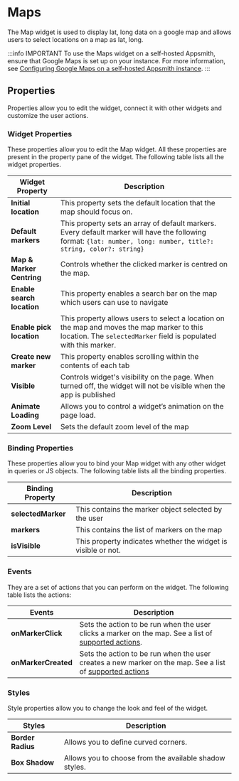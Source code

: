 # Maps

The Map widget is used to display lat, long data on a google map and allows users to select locations on a map as lat, long.

:::info IMPORTANT
To use the Maps widget on a self-hosted Appsmith, ensure that Google Maps is set up on your instance. For more information, see [Configuring Google Maps on a self-hosted Appsmith instance](/getting-started/setup/instance-configuration/google-maps).
:::

<VideoEmbed host="youtube" videoId="xCTiPNlBKLU" title="How to use Map Widget" caption="How to use Map Widget"/>

## Properties

Properties allow you to edit the widget, connect it with other widgets and customize the user actions.

### Widget Properties

These properties allow you to edit the Map widget. All these properties are present in the property pane of the widget. The following table lists all the widget properties.

| Widget Property            | Description                                                                                                                                                                                |
| -------------------------- | ------------------------------------------------------------------------------------------------------------------------------------------------------------------------------------------ |
| **Initial location**       | This property sets the default location that the map should focus on.                                                                                                                      |
| **Default markers**        | This property sets an array of default markers. Every default marker will have the following format: `{lat: number, long: number, title?: string, color?: string}` |
| **Map & Marker Centring**  | Controls whether the clicked marker is centred on the map.                                                                                                                                 |
| **Enable search location** | This property enables a search bar on the map which users can use to navigate                                                                                                              |
| **Enable pick location**   | This property allows users to select a location on the map and moves the map marker to this location. The `selectedMarker` field is populated with this marker.                            |
| **Create new marker**      | This property enables scrolling within the contents of each tab                                                                                                                            |
| **Visible**                | Controls widget's visibility on the page. When turned off, the widget will not be visible when the app is published                                                                        |
| **Animate Loading**        | Allows you to control a widget’s animation on the page load.                                                                                                                               |
| **Zoom Level**             | Sets the default zoom level of the map                                                                                                                                                     |

### Binding Properties

These properties allow you to bind your Map widget with any other widget in queries or JS objects. The following table lists all the binding properties.

| Binding Property   | Description                                                   |
| ------------------ | ------------------------------------------------------------- |
| **selectedMarker** | This contains the marker object selected by the user          |
| **markers**        | This contains the list of markers on the map                  |
| **isVisible**      | This property indicates whether the widget is visible or not. |

### Events

They are a set of actions that you can perform on the widget. The following table lists the actions:

| Events              | Description                                                                                                                                       |
| ------------------- | ------------------------------------------------------------------------------------------------------------------------------------------------- |
| **onMarkerClick**   | Sets the action to be run when the user clicks a marker on the map. See a list of [supported actions](../appsmith-framework/widget-actions/).     |
| **onMarkerCreated** | Sets the action to be run when the user creates a new marker on the map. See a list of [supported actions](../appsmith-framework/widget-actions/) |

### Styles

Style properties allow you to change the look and feel of the widget.

| Styles            | Description                                            |
| ----------------- | ------------------------------------------------------ |
| **Border Radius** | Allows you to define curved corners.                   |
| **Box Shadow**    | Allows you to choose from the available shadow styles. |
